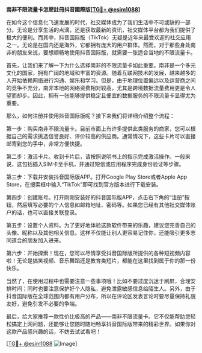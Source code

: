 **南非不限流量卡怎麽註冊抖音國際版[[TG💪+ @esim1088](https://t.me/s/esim1088)]**

在如今这个信息化飞速发展的时代，社交媒体成为了我们生活中不可或缺的一部分。无论是分享生活的点滴，还是获取最新的资讯，社交媒体平台都为我们提供了极大的便利。而其中，抖音国际版（TikTok）无疑是近年来最受欢迎的社交应用之一。无论是在国内还是海外，它都拥有庞大的用户群体。然而，对于那些身处南非的朋友来说，要想顺畅地使用抖音国际版，就需要一张适合当地的不限流量卡。

首先，让我们来了解一下为什么选择南非的不限流量卡如此重要。南非是一个多元文化的国家，拥有广阔的地域和丰富的资源。随着互联网技术的发展，越来越多的人开始依赖网络进行沟通、娱乐和学习。但是，由于地理位置偏远以及运营商之间的竞争不充分，南非本地的网络资费相对较高，尤其是跨境数据流量费用更是令人望而却步。因此，拥有一张能够提供稳定且便宜的数据服务的不限流量卡显得尤为重要。

那么，如何注册并使用抖音国际版呢？接下来我们将详细介绍整个流程：

第一步：购买南非不限流量卡。目前市面上有许多提供此类服务的商家，您可以根据自己的需求挑选信誉良好、评价较高的供应商。通常情况下，这些卡片可以直接邮寄到您的手中，非常方便快捷。

第二步：激活卡片。收到卡片后，请按照说明书上的指示完成激活操作。一般来说，这包括插入SIM卡至手机，并通过短信或应用程序完成身份验证等步骤。

第三步：下载并安装抖音国际版APP。打开Google Play Store或者Apple App Store，在搜索框中输入“TikTok”即可找到官方版本进行下载安装。

第四步：创建账号。打开刚刚安装好的抖音国际版APP，点击右下角的“注册”按钮，然后填写必要的个人信息如邮箱地址、密码等。如果您已经有其他社交媒体账户的话，也可以直接关联登录。

第五步：设置个人资料。为了更好地体验这款软件带来的乐趣，建议您完善自己的头像、昵称以及其他相关信息。这样不仅能让别人更容易记住你，还能吸引更多志同道合的朋友加入进来。

第六步：开始探索！现在，您可以尽情享受抖音国际版所提供的各种短视频内容啦！无论是搞笑视频、音乐舞蹈还是教育类短片，都能在这里找到属于你的那一份快乐。

当然了，在使用过程中也需要注意一些事项哦！比如不要过度沉迷于刷屏，合理安排时间；同时也要注意保护好个人隐私，避免泄露敏感信息给陌生人。另外，由于抖音国际版在全球范围内都有用户分布，所以在评论区发表言论时要尽量保持礼貌友好，避免引发不必要的争端。

最后，给大家推荐一款性价比极高的产品——南非不限流量卡。它不仅能帮助您轻松搞定上网问题，还能够让您随时随地畅享抖音国际版带来的精彩世界。如果你对这款产品感兴趣的话，不妨去试试看吧！

[[TG💪+ @esim1088](https://t.me/s/esim1088) ![Image](https://i.postimg.cc/4NQfJmqS/Snipaste-2025-05-13-00-14-12.png)]